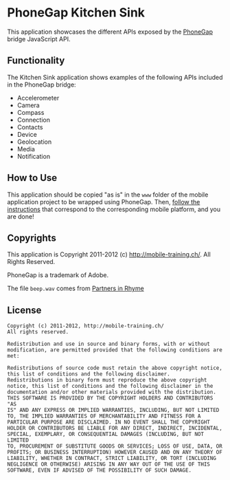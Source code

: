 PhoneGap Kitchen Sink
=====================

This application showcases the different APIs exposed by the
[PhoneGap][1] bridge JavaScript API.

Functionality
-------------

The Kitchen Sink application shows examples of the following APIs
included in the PhoneGap bridge:

- Accelerometer
- Camera
- Compass
- Connection
- Contacts
- Device
- Geolocation
- Media
- Notification

How to Use
----------

This application should be copied "as is" in the `www` folder of the
mobile application project to be wrapped using PhoneGap. Then, [follow
the instructions][2] that correspond to the corresponding mobile
platform, and you are done!

Copyrights
----------

This application is Copyright 2011-2012 (c) http://mobile-training.ch/.
All Rights Reserved.

PhoneGap is a trademark of Adobe.

The file `beep.wav` comes from [Partners in Rhyme][3]

License
-------

    Copyright (c) 2011-2012, http://mobile-training.ch/
    All rights reserved.

    Redistribution and use in source and binary forms, with or without
    modification, are permitted provided that the following conditions are
    met:

    Redistributions of source code must retain the above copyright notice,
    this list of conditions and the following disclaimer.
    Redistributions in binary form must reproduce the above copyright
    notice, this list of conditions and the following disclaimer in the
    documentation and/or other materials provided with the distribution.
    THIS SOFTWARE IS PROVIDED BY THE COPYRIGHT HOLDERS AND CONTRIBUTORS "AS
    IS" AND ANY EXPRESS OR IMPLIED WARRANTIES, INCLUDING, BUT NOT LIMITED
    TO, THE IMPLIED WARRANTIES OF MERCHANTABILITY AND FITNESS FOR A
    PARTICULAR PURPOSE ARE DISCLAIMED. IN NO EVENT SHALL THE COPYRIGHT
    HOLDER OR CONTRIBUTORS BE LIABLE FOR ANY DIRECT, INDIRECT, INCIDENTAL,
    SPECIAL, EXEMPLARY, OR CONSEQUENTIAL DAMAGES (INCLUDING, BUT NOT LIMITED
    TO, PROCUREMENT OF SUBSTITUTE GOODS OR SERVICES; LOSS OF USE, DATA, OR
    PROFITS; OR BUSINESS INTERRUPTION) HOWEVER CAUSED AND ON ANY THEORY OF
    LIABILITY, WHETHER IN CONTRACT, STRICT LIABILITY, OR TORT (INCLUDING
    NEGLIGENCE OR OTHERWISE) ARISING IN ANY WAY OUT OF THE USE OF THIS
    SOFTWARE, EVEN IF ADVISED OF THE POSSIBILITY OF SUCH DAMAGE.

[1]:http://phonegap.com/
[2]:http://phonegap.com/start
[3]:http://www.partnersinrhyme.com/pirsounds/WEB_DESIGN_SOUNDS_WAV/WEB_DESIGN_sounds/BUTTONS_sounds/buttons_beep1a_wav.shtml

